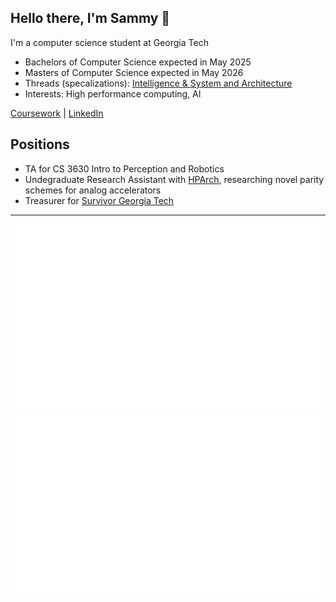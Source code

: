 ## Hello there, I'm Sammy 👋

I'm a computer science student at Georgia Tech
- Bachelors of Computer Science expected in May 2025
- Masters of Computer Science expected in May 2026
- Threads (specalizations): [Intelligence & System and Architecture](https://catalog.gatech.edu/programs/systems-architecture-intelligence-computer-science-bs/)
- Interests: High performance computing, AI

[Coursework](https://github.com/VirtualMe64/VirtualMe64/blob/main/coursework.md) | [LinkedIn](https://www.linkedin.com/in/sammytaubman/)

## Positions
- TA for CS 3630 Intro to Perception and Robotics
- Undegraduate Research Assistant with [HPArch](https://sites.gatech.edu/hparch/), researching novel parity schemes for analog accelerators
- Treasurer for [Survivor Georgia Tech](https://sites.gatech.edu/hparch/)

---

<div align="center">
<a>
<img src="https://raw.githubusercontent.com/VirtualMe64/github-stats/master/generated/overview.svg#gh-light-mode-only" />
<img src="https://raw.githubusercontent.com/VirtualMe64/github-stats/master/generated/languages.svg#gh-light-mode-only" />
</a>
</div>
